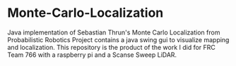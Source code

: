# Monte-Carlo-Localization
 Java implementation of Sebastian Thrun's Monte Carlo Localization from Probabilistic Robotics
 Project contains a java swing gui to visualize mapping and localization.
 This repository is the product of the work I did for FRC Team 766 with a raspberry pi and a Scanse Sweep LiDAR.

